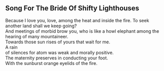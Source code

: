 Song For The Bride Of Shifty Lighthouses
----------------------------------------
Because I love you, love, among the heat and inside the fire. To seek another land shall we keep going?  
And meetings of morbid brow you, who is like a howl elephant among the hearing of many mountaineer.  
Towards those sun rises of yours that wait for me.  
A rain  
of silences for atom was weak and morally positive.  
The maternity preserves in conducting your foot.  
With the sunburst orange eyelids of the fire.  
